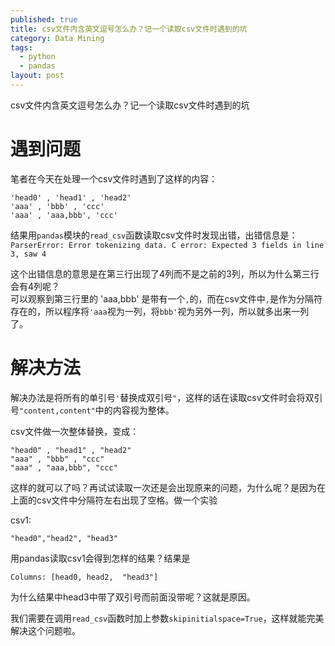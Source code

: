```yaml
---
published: true
title: csv文件内含英文逗号怎么办？记一个读取csv文件时遇到的坑
category: Data Mining
tags: 
  - python
  - pandas
layout: post
---
```


csv文件内含英文逗号怎么办？记一个读取csv文件时遇到的坑

# 遇到问题

笔者在今天在处理一个csv文件时遇到了这样的内容：  

	'head0' , 'head1' , 'head2'
	'aaa' , 'bbb' , 'ccc'
	'aaa' , 'aaa,bbb', 'ccc'


结果用`pandas`模块的`read_csv`函数读取csv文件时发现出错，出错信息是：
`ParserError: Error tokenizing data. C error: Expected 3 fields in line 3, saw 4`

这个出错信息的意思是在第三行出现了4列而不是之前的3列，所以为什么第三行会有4列呢？  
可以观察到第三行里的 'aaa,bbb' 是带有一个`,`的，而在csv文件中`,`是作为分隔符存在的，所以程序将`'aaa`视为一列，将`bbb'`视为另外一列，所以就多出来一列了。

# 解决方法

解决办法是将所有的单引号`'`替换成双引号`"`，这样的话在读取csv文件时会将双引号`"content,content"`中的内容视为整体。

csv文件做一次整体替换，变成：

	"head0" , "head1" , "head2"
	"aaa" , "bbb" , "ccc"
	"aaa" , "aaa,bbb", "ccc"

这样的就可以了吗？再试试读取一次还是会出现原来的问题，为什么呢？是因为在上面的csv文件中分隔符左右出现了空格。做一个实验

csv1:

	"head0","head2", "head3"

用pandas读取csv1会得到怎样的结果？结果是

	Columns: [head0, head2,  "head3"]
	
为什么结果中head3中带了双引号而前面没带呢？这就是原因。

我们需要在调用`read_csv`函数时加上参数`skipinitialspace=True`，这样就能完美解决这个问题啦。


